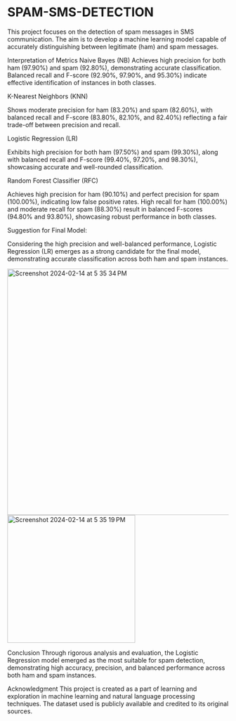 # SPAM-SMS-DETECTION

This project focuses on the detection of spam messages in SMS communication. The aim is to develop a machine learning model capable of accurately distinguishing between legitimate (ham) and spam messages.

Interpretation of Metrics
Naive Bayes (NB)
Achieves high precision for both ham (97.90%) and spam (92.80%), demonstrating accurate classification. Balanced recall and F-score (92.90%, 97.90%, and 95.30%) indicate effective identification of instances in both classes.

K-Nearest Neighbors (KNN)

Shows moderate precision for ham (83.20%) and spam (82.60%), with balanced recall and F-score (83.80%, 82.10%, and 82.40%) reflecting a fair trade-off between precision and recall.

Logistic Regression (LR)

Exhibits high precision for both ham (97.50%) and spam (99.30%), along with balanced recall and F-score (99.40%, 97.20%, and 98.30%), showcasing accurate and well-rounded classification.

Random Forest Classifier (RFC)

Achieves high precision for ham (90.10%) and perfect precision for spam (100.00%), indicating low false positive rates. High recall for ham (100.00%) and moderate recall for spam (88.30%) result in balanced F-scores (94.80% and 93.80%), showcasing robust performance in both classes.

Suggestion for Final Model:

Considering the high precision and well-balanced performance, Logistic Regression (LR) emerges as a strong candidate for the final model, demonstrating accurate classification across both ham and spam instances.


<img width="561" alt="Screenshot 2024-02-14 at 5 35 34 PM" src="https://github.com/hannu-shaik/SPAM-SMS-DETECTION/assets/140539636/238d0e83-a35c-4201-8a8a-911642a0bd62"> 







<img width="291" alt="Screenshot 2024-02-14 at 5 35 19 PM" src="https://github.com/hannu-shaik/SPAM-SMS-DETECTION/assets/140539636/d45fb03a-a695-422b-9038-73b884b18224">




Conclusion
Through rigorous analysis and evaluation, the Logistic Regression model emerged as the most suitable for spam detection, demonstrating high accuracy, precision, and balanced performance across both ham and spam instances.

Acknowledgment
This project is created as a part of learning and exploration in machine learning and natural language processing techniques. The dataset used is publicly available and credited to its original sources.








